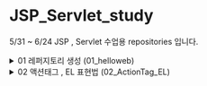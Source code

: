 # JSP_Servlet_study

5/31 ~ 6/24 JSP , Servlet 수업용 repositories 입니다.

<details>
<summary>01 레퍼지토리 생성 (01_helloweb)</summary>

 - Servlet
 - JSP 기본 활용

</details>

<details>
<summary>02 액션태그 , EL 표현법 (02_ActionTag_EL)</summary>

 - standard
    - include : header , content , footer
    - useBean : property 접근 방법
 - EL 표현법
    - 기초
    - 연산

</details>